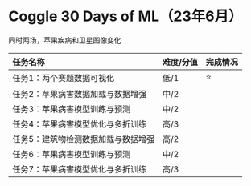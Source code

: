 # Coggle 30 Days of ML（23年6月）  

同时两场，苹果疾病和卫星图像变化

| 任务名称                            | 难度/分值 | 完成情况 |
| :---------------------------------- | :-------- | -------- |
| 任务1：两个赛题数据可视化           | 低/1      | :star:   |
| 任务2：苹果病害数据加载与数据增强   | 中/2      |          |
| 任务3：苹果病害模型训练与预测       | 中/2      |          |
| 任务4：苹果病害模型优化与多折训练   | 高/3      |          |
| 任务5：建筑物检测数据加载与数据增强 | 高/2      |          |
| 任务6：苹果病害模型训练与预测       | 中/2      |          |
| 任务7：苹果病害模型优化与多折训练   | 高/3      |          |
